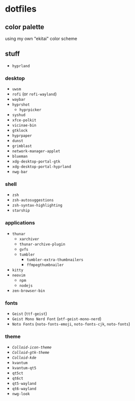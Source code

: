# dotfiles
## color palette
using my own "ekitai" color scheme
## stuff
- `hyprland`
### desktop
- `uwsm`
- `rofi` (or `rofi-wayland`)
- `waybar`
- `hyprshot`
    - `hyprpicker`
- `syshud`
- `xfce-polkit`
- `vicinae-bin`
- `gtklock`
- `hyprpaper`
- `dunst`
- `grimblast`
- `network-manager-applet`
- `blueman`
- `xdg-desktop-portal-gtk`
- `xdg-desktop-portal-hyprland`
- `nwg-bar`
### shell
- `zsh`
- `zsh-autosuggestions`
- `zsh-syntax-highlighting`
- `starship`
### applications
- `thunar`
    - `xarchiver`
    - `thunar-archive-plugin`
    - `gvfs`
    - `tumbler`
        - `tumbler-extra-thumbnailers`
        - `ffmpegthumbnailer`
- `kitty`
- `neovim`
    - `npm`
    - `nodejs`
- `zen-browser-bin`
### fonts
- `Geist` (`ttf-geist`)
- `Geist Mono Nerd Font` (`otf-geist-mono-nerd`)
- `Noto Fonts` (`noto-fonts-emoji`, `noto-fonts-cjk`, `noto-fonts`)
### theme
- *`Colloid-icon-theme`*
- *`Colloid-gtk-theme`*
- *`Colloid-kde`*
- `kvantum`
- `kvantum-qt5`
- `qt5ct`
- `qt6ct`
- `qt5-wayland`
- `qt6-wayland`
- `nwg-look`

